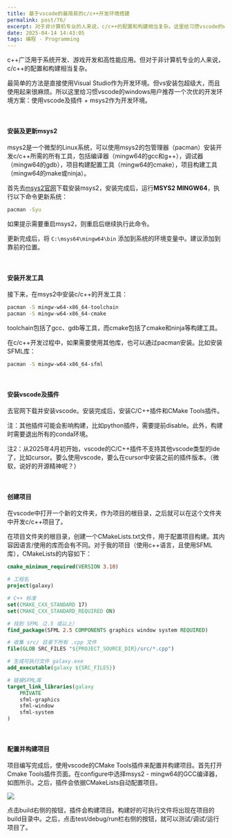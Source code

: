 ```yaml
---
title: 基于vscode的最简易的c/c++开发环境搭建
permalink: post/76/
excerpt: 对于非计算机专业的人来说，c/c++的配置和构建相当复杂。这里给习惯vscode的windows用户推荐一个简单的方案：使用vscode及插件 + msys2作为开发环境。
date: 2025-04-14 14:43:05
tags: 编程 - Programming
---
```


c++广泛用于系统开发、游戏开发和高性能应用。但对于非计算机专业的人来说，c/c++的配置和构建相当复杂。

最简单的方法是直接使用Visual Studio作为开发环境。但vs安装包超级大，而且使用起来很麻烦。所以这里给习惯vscode的windows用户推荐一个次优的开发环境方案：使用vscode及插件 + msys2作为开发环境。

<br>

#### 安装及更新msys2

msys2是一个微型的Linux系统，可以使用msys2的包管理器（pacman）安装开发c/c++所需的所有工具，包括编译器（mingw64的gcc和g++），调试器（mingw64的gdb），项目构建配置工具（mingw64的cmake），项目构建工具（mingw64的make或ninja）。

首先去[msys2官网](https://www.msys2.org/)下载安装msys2，安装完成后，运行**MSYS2 MINGW64**，执行以下命令更新系统：
```bash
pacman -Syu
```

如果提示需要重启msys2，则重启后继续执行此命令。

更新完成后，将 `C:\msys64\mingw64\bin` 添加到系统的环境变量中。建议添加到靠前的位置。

<br>

#### 安装开发工具

接下来，在msys2中安装c/c++的开发工具：

```bash
pacman -S mingw-w64-x86_64-toolchain
pacman -S mingw-w64-x86_64-cmake
```

toolchain包括了gcc、gdb等工具，而cmake包括了cmake和ninja等构建工具。

在c/c++开发过程中，如果需要使用其他库，也可以通过pacman安装。比如安装SFML库：

```bash
pacman -S mingw-w64-x86_64-sfml
```

<br>

#### 安装vscode及插件

去官网下载并安装vscode。安装完成后，安装C/C++插件和CMake Tools插件。

注：其他插件可能会影响构建，比如python插件，需要提前disable。此外，构建时需要退出所有的conda环境。

注2：从2025年4月初开始，vscode的C/C++插件不支持其他vscode类型的ide了，比如cursor。要么使用vscode，要么在cursor中安装之前的插件版本。（微软，说好的开源精神呢？）

<br>

#### 创建项目

在vscode中打开一个新的文件夹，作为项目的根目录，之后就可以在这个文件夹中开发c/c++项目了。

在项目文件夹的根目录，创建一个CMakeLists.txt文件，用于配置项目构建。其内容因语言/使用的库而会有不同。对于我的项目（使用c++语言，且使用SFML库），CMakeLists的内容如下：

```cmake
cmake_minimum_required(VERSION 3.10)

# 工程名
project(galaxy)

# C++ 标准
set(CMAKE_CXX_STANDARD 17)
set(CMAKE_CXX_STANDARD_REQUIRED ON)

# 找到 SFML（2.5 或以上）
find_package(SFML 2.5 COMPONENTS graphics window system REQUIRED)

# 收集 src/ 目录下所有 .cpp 文件
file(GLOB SRC_FILES "${PROJECT_SOURCE_DIR}/src/*.cpp")

# 生成可执行文件 galaxy.exe
add_executable(galaxy ${SRC_FILES})

# 链接SFML库
target_link_libraries(galaxy
    PRIVATE
    sfml-graphics
    sfml-window
    sfml-system
)
```

<br>

#### 配置并构建项目

项目编写完成后，使用vscode的CMake Tools插件来配置并构建项目。首先打开Cmake Tools插件页面。在configure中选择msys2 - mingw64的GCC编译器，如图所示。之后，插件会依据CMakeLists自动配置项目。

![](image.png)

点击build右侧的按钮，插件会构建项目。构建好的可执行文件将出现在项目的build目录中。之后，点击test/debug/run栏右侧的按钮，就可以测试/调试/运行项目了。